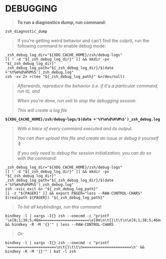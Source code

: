 # **DEBUGGING**

> **To run a diagnostics dump, run command:**

```shell
zsh_diagnostic_dump
```

> If you're getting weird behavior and can't find the culprit,
> run the following command to enable debug mode:

```shell
_zsh_debug_log_dir="${XDG_CACHE_HOME}/zsh/debug-logs"
[[ ! -d "${_zsh_debug_log_dir}" ]] && mkdir -pv "${_zsh_debug_log_dir}"
_zsh_debug_log_path="${_zsh_debug_log_dir}/$(date +'%Y%m%d%H%M%S')_zsh_debug.log"
zsh -xv 2> >(tee "${_zsh_debug_log_path}" &>/dev/null)
```

> *Afterwards, reproduce the behavior (i.e. if it's a particular command, run it), and*
>
> *When you're done, run exit to stop the debugging session.*
>
> *This will create a log file*

**`${XDG_CACHE_HOME}/zsh/debug-logs/$(date +'%Y%m%d%H%M%S')_zsh_debug.log`**

> *With a trace of every command executed and its output.*
>
> *You can then upload this file and create an issue or debug it yourself* **:)**
>
> *If you only need to debug the session initialization, you can do so with the command:*

```shell
_zsh_debug_log_dir="${XDG_CACHE_HOME}/zsh/debug-logs"
[[ ! -d "${_zsh_debug_log_dir}" ]] && mkdir -pv "${_zsh_debug_log_dir}"
_zsh_debug_log_path="${_zsh_debug_log_dir}/$(date +'%Y%m%d%H%M%S')_zsh_debug.log"
zsh -xvic exit &> "${_zsh_debug_log_path}"
[[ -z "${PAGER}" ]] && export PAGER="less --RAW-CONTROL-CHARS"
$(realpath ${PAGER}) "${_zsh_debug_log_path}"
```

> *To list all keybindings, run this command:*

```shell
bindkey -l | xargs -I{} zsh --onecmd -c "printf '\e[0;1;38;5;46m======================\e[0m\n\t{}\t\t\n\e[0;1;38;5;46m======================\e[0m\n' && bindkey -R -M '{}'" | less --RAW-CONTROL-CHARS
```

> *Or:*

```shell
bindkey -l | xargs -I{} zsh --onecmd -c "printf '======================\n\t{}\t\t\n======================\n' && bindkey -R -M '{}'" | bat -l zsh
```
